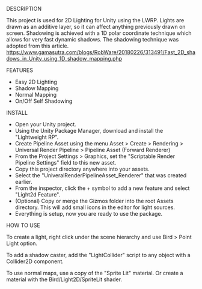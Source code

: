 DESCRIPTION

This project is used for 2D Lighting for Unity using the LWRP.
Lights are drawn as an additive layer, so it can affect anything previously drawn on screen.
Shadowing is achieved with a 1D polar coordinate technique which allows for very fast dynamic shadows.
The shadowing technique was adopted from this article.
https://www.gamasutra.com/blogs/RobWare/20180226/313491/Fast_2D_shadows_in_Unity_using_1D_shadow_mapping.php

FEATURES

- Easy 2D Lighting
- Shadow Mapping
- Normal Mapping
- On/Off Self Shadowing

INSTALL

- Open your Unity project.
- Using the Unity Package Manager, download and install the "Lightweight RP".
- Create Pipeline Asset using the menu Asset > Create > Rendering > Universal Render Pipeline > Pipeline Asset (Forward Renderer)
- From the Project Settings > Graphics, set the "Scriptable Render Pipeline Settings" field to this new asset.
- Copy this project directory anywhere into your assets.
- Select the "UniveralRenderPipelineAsset_Renderer" that was created earlier.
- From the inspector, click the + symbol to add a new feature and select "Light2d Feature".
- (Optional) Copy or merge the Gizmos folder into the root Assets directory.  This will add small icons in the editor for light sources.
- Everything is setup, now you are ready to use the package.

HOW TO USE

To create a light, right click under the scene hierarchy and use Bird > Point Light option.

To add a shadow caster, add the "LightCollider" script to any object with a Collider2D component.

To use normal maps, use a copy of the "Sprite Lit" material.  Or create a material with the Bird/Light2D/SpriteLit shader.

